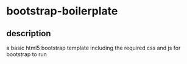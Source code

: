 # bootstrap-boilerplate
## description
a basic html5 bootstrap template including the required css and js for bootstrap to run 
